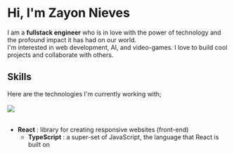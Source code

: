 # Hi, I'm Zayon Nieves

<p>I am a <b>fullstack engineer</b> who is in love with the power of technology and the profound impact it has had on our world.</br>
I'm interested in web development, AI, and video-games. I love to build cool projects and collaborate with others.</p>


## Skills
<p>
  Here are the technologies I'm currently working with;<br /><br />
  <a href="https://skillicons.dev">
    <img src="https://skillicons.dev/icons?i=react,ts,dotnet,cs" />
  </a>
  <br />
  <br />
</p>

* **React** : library for creating responsive websites (front-end)
  * **TypeScript** : a super-set of JavaScript, the language that React is built on


